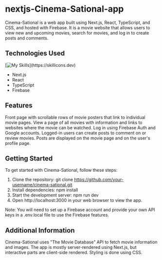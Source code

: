 # nextjs-Cinema-Sational-app

Cinema-Sational is a web app built using Next.js, React, TypeScript, and CSS, and hosted with Firebase. It is a movie website that allows users to view new and upcoming movies, search for movies, and log in to create posts and comments.

## Technologies Used

[![My Skills](https://skillicons.dev/icons?i=nextjs,react,ts,firebase,)](https://skillicons.dev)


- Next.js
- React
- TypeScript
- Firebase

## Features
Front page with scrollable rows of movie posters that link to individual movie pages.
View a page of all movies with information and links to websites where the movie can be watched.
Log in using Firebase Auth and Google accounts.
Logged-in users can create posts to comment on or review movies.
Posts are displayed on the movie page and on the user's profile page.

## Getting Started
To get started with Cinema-Sational, follow these steps:

1. Clone the repository: git clone https://github.com/your-username/cinema-sational.git
2. Install dependencies: npm install
3. Start the development server: npm run dev
4. Open http://localhost:3000 in your web browser to view the app.

Note: You will need to set up a Firebase account and provide your own API keys in a .env.local file to use the Firebase features.

## Additional Information
Cinema-Sational uses "The Movie Database" API to fetch movie information and images. The app is mostly server-rendered using Next.js, but interactive parts are client-side rendered. Styling is done using CSS.
